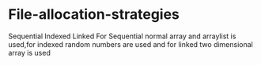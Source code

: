# File-allocation-strategies
Sequential Indexed Linked
For Sequential normal array and arraylist is used,for indexed random numbers are used and for linked two dimensional array is used
